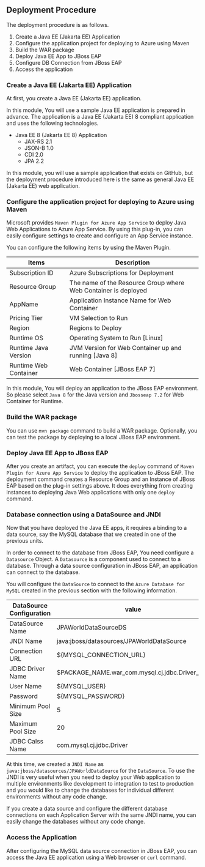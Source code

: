 ## Deployment Procedure

The deployment procedure is as follows.

1. Create  a Java EE (Jakarta EE) Application
2. Configure the application project for deploying to Azure using Maven
3. Build the WAR package
4. Deploy Java EE App to JBoss EAP 
5. Configure DB Connection from JBoss EAP
6. Access the application

###  Create  a Java EE (Jakarta EE) Application

At first, you create a Java EE (Jakarta EE) application.

In this module, You will use a sample Java EE application is prepared in advance. The application is a Java EE (Jakarta EE) 8 compliant application and uses the following technologies.

- Java EE 8 (Jakarta EE 8) Application 
	- JAX-RS 2.1
	- JSON-B 1.0
	- CDI 2.0
	- JPA 2.2 

In this module, you will use a sample application that exists on GitHub, but the deployment procedure introduced here is the same as  general Java EE (Jakarta EE) web application.

###  Configure the application project for deploying to Azure using Maven

Microsoft provides `Maven Plugin for Azure App Service` to deploy Java Web Applications to Azure App Service. By using this plug-in, you can easily configure settings to create and configure an App Service instance.

You can configure the following items by using the Maven Plugin.

|  Items  |  Description  |
| ---- | ---- |
|  Subscription ID|  Azure Subscriptions for Deployment |
|  Resource Group |  The name of the Resource Group where Web Container is deployed |
|  AppName  |  Application Instance Name for Web Container |
|  Pricing Tier  |  VM Selection to Run |
|  Region  |  Regions to Deploy |
|  Runtime OS | Operating System to Run [Linux]|
|  Runtime Java Version | JVM Version for Web Container up and running [Java 8]|
|  Runtime Web Container | Web Container [JBoss EAP 7]|

In this module, You will deploy an application to the JBoss EAP environment. So please select `Java 8` for the Java version and `Jbosseap 7.2` for Web Container for Runtime.

###  Build the WAR package

You can use `mvn package` command to build a WAR package. Optionally, you can test the package by deploying to a local JBoss EAP environment.


###  Deploy Java EE App to JBoss EAP 

After you create an artifact, you can execute the `deploy` command of `Maven Plugin for Azure App Service` to deploy the application to JBoss EAP.  The deployment command creates a Resource Group and an Instance of JBoss EAP based on the plug-in settings above. 
It does everything from creating instances to deploying Java Web applications with only one `deploy` command.


###  Database connection using a DataSource and JNDI

Now that you have deployed the Java EE apps, it requires a binding to a data source, say the MySQL database that we created in one of the previous units.

In order to connect to the database from JBoss EAP, You need configure a `Datasource` Object.
A `Datasource` is a component used to connect to a database. Through a data source configuration in JBoss EAP, an application can connect to the database. 

You will configure the `DataSource` to connect to the `Azure Database for MySQL` created in the previous section with the following information.

| DataSource Configuration | value | 
| --- | --- |
| DataSource Name | JPAWorldDataSourceDS  | 
| JNDI Name | java:jboss/datasources/JPAWorldDataSource | 
| Connection URL| ${MYSQL_CONNECTION_URL} |
| JDBC Driver Name| $PACKAGE_NAME.war_com.mysql.cj.jdbc.Driver_8_0 |
| User Name | ${MYSQL_USER} |
| Password | ${MYSQL_PASSWORD}|
| Minimum Pool Size | 5 |
| Maximum Pool Size | 20 |
| JDBC Calss Name| com.mysql.cj.jdbc.Driver |

At this time, we created a `JNDI Name` as `java:jboss/datasources/JPAWorldDataSource` for the `DataSource`. To use the JNDI is very useful when you need to deploy your Web application to multiple environments like development to integration to test to production and you would like to change the databases for individual different environments without any code change.

If you create a data source and configure the different database connections on each Application Server with the same JNDI name, you can easily change the databases without any code change.

###  Access the Application

After configuring the MySQL data source connection in JBoss EAP, you can access the Java EE application using a Web browser or `curl` command.
